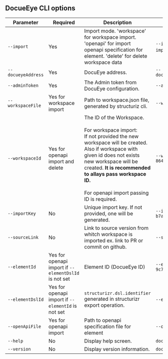 ## DocueEye CLI options

| Parameter | Required | Description | Example |
| --- | --- | ------ | ---- |
| `--import` | Yes | Import mode. 'workspace' for workspace import. 'openapi' for import openapi specification for element. 'delete' for delete workspace data | `--import=workspace` or `--import=openapi` or `--import=delete` |
| `--docueyeAddress` | Yes | DocuEye address. | `--docueyeAddress=http://localhost:8080` |
| `--adminToken` | Yes | The Admin token from DocuEye configuration. | `--adminToken=docueyedmintoken` |
| `--workspaceFile ` | Yes for workspace import | Path to workspace.json file, generated by structuriz cli. | `--workspaceFile=workspace.json` |
| `--workspaceId` | Yes for openapi import and delete | The ID of the Workspace. <br /><br /> For workspace import: <br /> If not provided the new workspace will be created. Also if workspace with given id does not exists new workspace will be created. **It is recommended to allays pass workspace ID.** <br /><br /> For openapi import passing ID is required. | `--workspaceId=638d0822-12c7-4998-8647-9c7af7ad2989` |
| `--importKey` | No | Unique import key. If not provided, one will be generated. | `--importKey=09bb3efb-6de6-486d-9e90-b7aab8e36b7f` |
| `--sourceLink` | No | Link to source version from whitch workspace is imported ex. link to PR or commit on github. | `--sourceLink=https://localhost:8443` |
| `--elementId` | Yes for openapi import if `--elementDslId` is not set | Element ID (DocueEye ID) | `--elementId=638d0822-12c7-4998-8647-9c7af7ad2989` |
| `--elementDslId` | Yes for openapi import if `--elementId` is not set | `structurizr.dsl.identifier` generated in structurizr export operation. | `--elementDslId=onlineshop.basket` |
| `--openApiFile` | Yes for openapi import | Path to openapi specification file for element | `--openApiFile=swagger.yml` |
| `--help` | No | Display help screen. | `docueye --help` |
| `--version` | No | Display version information. | `docueye --version` |
